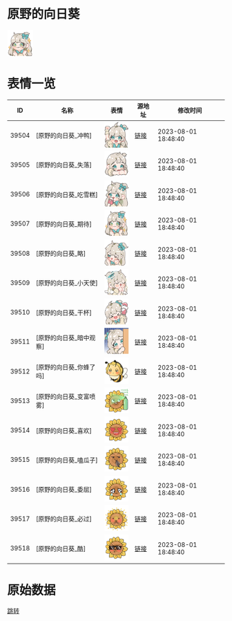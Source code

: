 # 原野的向日葵

<img src="./cover.png" height="60" alt="cover" />

# 表情一览

|ID|名称|表情|源地址|修改时间|
|----|----|----|----|----|
|39504|[原野的向日葵_冲鸭]|<img src="./pic/039504_%5B原野的向日葵_冲鸭%5D.png" height="60" alt="冲鸭"/>|[链接](https://i0.hdslb.com/bfs/garb/1eff58656352fbc1abe3294c67178453a219505d.png)|2023-08-01 18:48:40|
|39505|[原野的向日葵_失落]|<img src="./pic/039505_%5B原野的向日葵_失落%5D.png" height="60" alt="失落"/>|[链接](https://i0.hdslb.com/bfs/garb/116e9dc59b7aee5c1e389440eaf0c82a638c8ea7.png)|2023-08-01 18:48:40|
|39506|[原野的向日葵_吃雪糕]|<img src="./pic/039506_%5B原野的向日葵_吃雪糕%5D.png" height="60" alt="吃雪糕"/>|[链接](https://i0.hdslb.com/bfs/garb/6d91c80fb8370d9bd14866abd459b9be371d61b6.png)|2023-08-01 18:48:40|
|39507|[原野的向日葵_期待]|<img src="./pic/039507_%5B原野的向日葵_期待%5D.png" height="60" alt="期待"/>|[链接](https://i0.hdslb.com/bfs/garb/f352916d95ec18e55bfd200157eb84872a1a7643.png)|2023-08-01 18:48:40|
|39508|[原野的向日葵_略]|<img src="./pic/039508_%5B原野的向日葵_略%5D.png" height="60" alt="略"/>|[链接](https://i0.hdslb.com/bfs/garb/b8ba3fa64fe0cc1e1274160f4f832aaba9c6e103.png)|2023-08-01 18:48:40|
|39509|[原野的向日葵_小天使]|<img src="./pic/039509_%5B原野的向日葵_小天使%5D.png" height="60" alt="小天使"/>|[链接](https://i0.hdslb.com/bfs/garb/6e2b4dcd8ddeebb1186efbdefb8070236b1bff31.png)|2023-08-01 18:48:40|
|39510|[原野的向日葵_干杯]|<img src="./pic/039510_%5B原野的向日葵_干杯%5D.png" height="60" alt="干杯"/>|[链接](https://i0.hdslb.com/bfs/garb/d29b0242de49d759acf1a713a0b7238d1e5cffa7.png)|2023-08-01 18:48:40|
|39511|[原野的向日葵_暗中观察]|<img src="./pic/039511_%5B原野的向日葵_暗中观察%5D.png" height="60" alt="暗中观察"/>|[链接](https://i0.hdslb.com/bfs/garb/1584a0ffaf8935155677f4afb00200a413926a0a.png)|2023-08-01 18:48:40|
|39512|[原野的向日葵_你蜂了吗]|<img src="./pic/039512_%5B原野的向日葵_你蜂了吗%5D.png" height="60" alt="你蜂了吗"/>|[链接](https://i0.hdslb.com/bfs/garb/6db7a790b153e155c10d0430448d98a73ebd8c7c.png)|2023-08-01 18:48:40|
|39513|[原野的向日葵_变富喷雾]|<img src="./pic/039513_%5B原野的向日葵_变富喷雾%5D.png" height="60" alt="变富喷雾"/>|[链接](https://i0.hdslb.com/bfs/garb/d85273175e70423b4415f362f1d90933a9f34873.png)|2023-08-01 18:48:40|
|39514|[原野的向日葵_喜欢]|<img src="./pic/039514_%5B原野的向日葵_喜欢%5D.png" height="60" alt="喜欢"/>|[链接](https://i0.hdslb.com/bfs/garb/a7084574726f6c428754aac9d870779b7ba1142c.png)|2023-08-01 18:48:40|
|39515|[原野的向日葵_嗑瓜子]|<img src="./pic/039515_%5B原野的向日葵_嗑瓜子%5D.png" height="60" alt="嗑瓜子"/>|[链接](https://i0.hdslb.com/bfs/garb/07a2cdf57bf81836301333d1dc746cf07bcfd9c1.png)|2023-08-01 18:48:40|
|39516|[原野的向日葵_委屈]|<img src="./pic/039516_%5B原野的向日葵_委屈%5D.png" height="60" alt="委屈"/>|[链接](https://i0.hdslb.com/bfs/garb/36aa4a5c82e89f7ed0f2f9cd271b864d10bb8e88.png)|2023-08-01 18:48:40|
|39517|[原野的向日葵_必过]|<img src="./pic/039517_%5B原野的向日葵_必过%5D.png" height="60" alt="必过"/>|[链接](https://i0.hdslb.com/bfs/garb/c9cbf9cf33ee79d8ee8fdeb5a7b18170afc3ceb7.png)|2023-08-01 18:48:40|
|39518|[原野的向日葵_酷]|<img src="./pic/039518_%5B原野的向日葵_酷%5D.png" height="60" alt="酷"/>|[链接](https://i0.hdslb.com/bfs/garb/68ae7e5b9791f3826a7c2b0aaa305b833731a897.png)|2023-08-01 18:48:40|

# 原始数据

[跳转](./raw.json)

